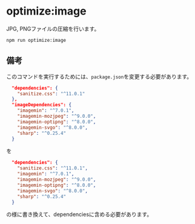 # optimize:image

JPG, PNGファイルの圧縮を行います。

```bash
npm run optimize:image
```

## 備考

このコマンドを実行するためには、`package.json`を変更する必要があります。

```json
  "dependencies": {
    "sanitize.css": "^11.0.1"
  },
  "imageDependencies": {
    "imagemin": "^7.0.1",
    "imagemin-mozjpeg": "^9.0.0",
    "imagemin-optipng": "^8.0.0",
    "imagemin-svgo": "^8.0.0",
    "sharp": "^0.25.4"
  }
```

を

```json
  "dependencies": {
    "sanitize.css": "^11.0.1",
    "imagemin": "^7.0.1",
    "imagemin-mozjpeg": "^9.0.0",
    "imagemin-optipng": "^8.0.0",
    "imagemin-svgo": "^8.0.0",
    "sharp": "^0.25.4"
  }
```

の様に書き換えて、dependenciesに含める必要があります。